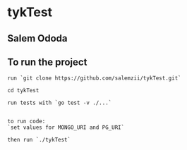 # tykTest

## Salem Ododa

## To run the project
    run `git clone https://github.com/salemzii/tykTest.git`
    
    cd tykTest
    
    run tests with `go test -v ./...`
    
    
    to run code:
    `set values for MONGO_URI and PG_URI`
    
    then run `./tykTest`
